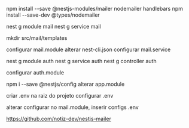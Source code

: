 npm install --save @nestjs-modules/mailer nodemailer handlebars
npm install --save-dev @types/nodemailer

nest g module mail
nest g service mail

mkdir src/mail/templates

configurar mail.module
alterar nest-cli.json
configurar mail.service

nest g module auth
nest g service auth
nest g controller auth

configurar auth.module

npm i --save @nestjs/config
alterar app.module

criar .env na raiz do projeto
configurar .env

alterar configurar no mail.module, inserir configs .env

https://github.com/notiz-dev/nestjs-mailer







